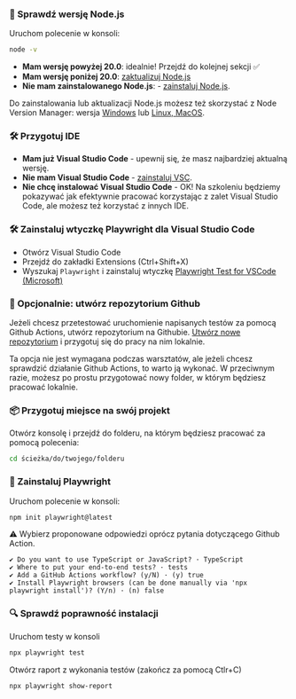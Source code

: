 ### 🤖 Sprawdź wersję Node.js

Uruchom polecenie w konsoli:

```sh
node -v
```

- **Mam wersję powyżej 20.0**: idealnie! Przejdź do kolejnej sekcji ✅
- **Mam wersję poniżej 20.0**: [zaktualizuj Node.js](https://nodejs.org/en)
- **Nie mam zainstalowanego Node.js**: - [zainstaluj Node.js](https://nodejs.org/en).

Do zainstalowania lub aktualizacji Node.js możesz też skorzystać z Node Version Manager: wersja [Windows](https://github.com/coreybutler/nvm-windows) lub [Linux, MacOS](https://github.com/nvm-sh/nvm).

### 🛠 Przygotuj IDE

- **Mam już Visual Studio Code** - upewnij się, że masz najbardziej aktualną wersję.
- **Nie mam Visual Studio Code** - [zainstaluj VSC](https://code.visualstudio.com/).
- **Nie chcę instalować Visual Studio Code** - OK! Na szkoleniu będziemy pokazywać jak efektywnie pracować korzystając z zalet Visual Studio Code, ale możesz też korzystać z innych IDE.

### 🛠 Zainstaluj wtyczkę Playwright dla Visual Studio Code

- Otwórz Visual Studio Code
- Przejdź do zakładki Extensions (Ctrl+Shift+X)
- Wyszukaj `Playwright` i zainstaluj wtyczkę [Playwright Test for VSCode (Microsoft)](https://marketplace.visualstudio.com/items?itemName=ms-playwright.playwright)

### 🤖 Opcjonalnie: utwórz repozytorium Github

Jeżeli chcesz przetestować uruchomienie napisanych testów za pomocą Github Actions, utwórz repozytorium na Githubie. [Utwórz nowe repozytorium](https://docs.github.com/en/get-started/quickstart/create-a-repo) i przygotuj się do pracy na nim lokalnie.

Ta opcja nie jest wymagana podczas warsztatów, ale jeżeli chcesz sprawdzić działanie Github Actions, to warto ją wykonać. W przeciwnym razie, możesz po prostu przygotować nowy folder, w którym będziesz pracować lokalnie.

### 📦 Przygotuj miejsce na swój projekt

Otwórz konsolę i przejdź do folderu, na którym będziesz pracować za pomocą polecenia:

```sh
cd ścieżka/do/twojego/folderu
```

### 🚀 Zainstaluj Playwright

Uruchom polecenie w konsoli:

```sh
npm init playwright@latest
```

⚠️ Wybierz proponowane odpowiedzi oprócz pytania dotyczącego Github Action.

```
✔ Do you want to use TypeScript or JavaScript? · TypeScript
✔ Where to put your end-to-end tests? · tests
✔ Add a GitHub Actions workflow? (y/N) · (y) true
✔ Install Playwright browsers (can be done manually via 'npx playwright install')? (Y/n) · (n) false
```

### 🔍 Sprawdź poprawność instalacji

Uruchom testy w konsoli

```sh
npx playwright test
```

Otwórz raport z wykonania testów (zakończ za pomocą Ctlr+C)

```sh
npx playwright show-report
```
